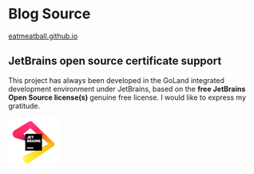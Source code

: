 # Blog Source

[eatmeatball.github.io](https://eatmeatball.github.io)


## JetBrains open source certificate support

This project has always been developed in the GoLand integrated development environment under JetBrains, based on the **free JetBrains Open Source license(s)** genuine free license. I would like to express my gratitude.


<a href="https://www.jetbrains.com/community/opensource/#support"><img src="./jb_beam.png"  style="width: 20%;"></a>

